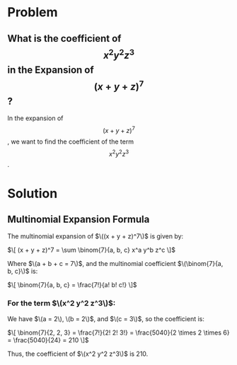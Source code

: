 # Problem
## What is the coefficient of $$x^2 y^2 z^3$$ in the Expansion of $$(x + y + z)^7$$?

In the expansion of $$(x + y + z)^7$$, we want to find the coefficient of the term $$x^2 y^2 z^3$$.

# Solution
## Multinomial Expansion Formula

The multinomial expansion of $\((x + y + z)^7\)$ is given by:

$\[
(x + y + z)^7 = \sum \binom{7}{a, b, c} x^a y^b z^c
\]$

Where $\(a + b + c = 7\)$, and the multinomial coefficient $\(\binom{7}{a, b, c}\)$ is:

$\[
\binom{7}{a, b, c} = \frac{7!}{a! b! c!}
\]$

### For the term $\(x^2 y^2 z^3\)$:

We have $\(a = 2\), \(b = 2\)$, and $\(c = 3\)$, so the coefficient is:

$\[
\binom{7}{2, 2, 3} = \frac{7!}{2! 2! 3!} = \frac{5040}{2 \times 2 \times 6} = \frac{5040}{24} = 210
\]$

Thus, the coefficient of $\(x^2 y^2 z^3\)$ is 210.
